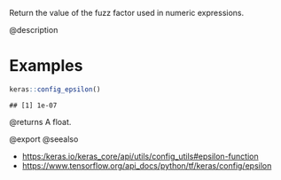 Return the value of the fuzz factor used in numeric expressions.

@description

# Examples

```r
keras::config_epsilon()
```

```
## [1] 1e-07
```

@returns
A float.

@export
@seealso
+ <https:/keras.io/keras_core/api/utils/config_utils#epsilon-function>
+ <https://www.tensorflow.org/api_docs/python/tf/keras/config/epsilon>
